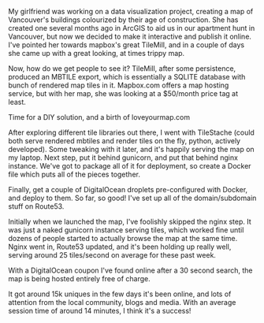 My girlfriend was working on a data visualization project, creating a map of Vancouver's buildings colourized by their age of construction. She has created one several months ago in ArcGIS to aid us in our apartment hunt in Vancouver, but now we decided to make it interactive and publish it online. I've pointed her towards mapbox's great TileMill, and in a couple of days she came up with a great looking, at times trippy map.

Now, how do we get people to see it? TileMill, after some persistence, produced an MBTILE export, which is essentially a SQLITE database with bunch of rendered map tiles in it. Mapbox.com offers a map hosting service, but with her map, she was looking at a $50/month price tag at least.

Time for a DIY solution, and a birth of loveyourmap.com

After exploring different tile libraries out there, I went with TileStache (could both serve rendered mbtiles and render tiles on the fly, python, actively developed). Some tweaking with it later, and it's happily serving the map on my laptop. Next step, put it behind gunicorn, and put that behind nginx instance. We've got to package all of it for deployment, so create a Docker file which puts all of the pieces together.

Finally, get a couple of DigitalOcean droplets pre-configured with Docker, and deploy to them. So far, so good! I've set up all of the domain/subdomain stuff on Route53.

Initially when we launched the map, I've foolishly skipped the nginx step. It was just a naked gunicorn instance serving tiles, which worked fine until dozens of people started to actually browse the map at the same time. Nginx went in, Route53 updated, and it's been holding up really well, serving around 25 tiles/second on average for these past week.

With a DigitalOcean coupon I've found online after a 30 second search, the map is being hosted entirely free of charge.

It got around 15k uniques in the few days it's been online, and lots of attention from the local community, blogs and media. With an average session time of around 14 minutes, I think it's a success!

